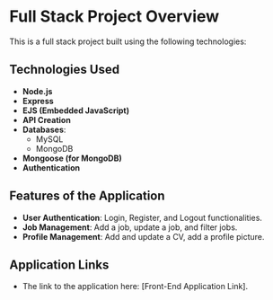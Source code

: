 # Full Stack Project Overview

This is a full stack project built using the following technologies:

## Technologies Used
- **Node.js**
- **Express**
- **EJS (Embedded JavaScript)**
- **API Creation**
- **Databases**:
  - MySQL
  - MongoDB
- **Mongoose (for MongoDB)**
- **Authentication**

## Features of the Application
- **User Authentication**: Login, Register, and Logout functionalities.
- **Job Management**: Add a job, update a job, and filter jobs.
- **Profile Management**: Add and update a CV, add a profile picture.

## Application Links
- The link to the application here: [Front-End Application Link].

